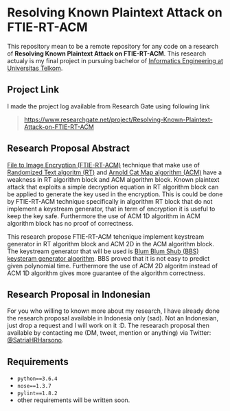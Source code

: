 # Resolving Known Plaintext Attack on FTIE-RT-ACM
This repository mean to be a remote repository for any code on a research of **Resolving Known Plaintext Attack on FTIE-RT-ACM**.
This research actualy is my final project in pursuing bachelor of [Informatics Engineering at Universitas Telkom](http://bif.telkomuniversity.ac.id/).

## Project Link
I made the project log available from Research Gate using following link
> https://www.researchgate.net/project/Resolving-Known-Plaintext-Attack-on-FTIE-RT-ACM

## Research Proposal Abstract
[File to Image Encryption (FTIE-RT-ACM)](https://www.researchgate.net/publication/320087595_File_To_Image_Encryption_FTIE_Menggunakan_Algoritma_Randomized_Text_Dan_Arnold_Cat_Map_ACM_Untuk_Keamanan_Transmisi_Data_Digital) technique that make use of
[Randomized Text algoritm (RT)](https://s3.amazonaws.com/academia.edu.documents/46998494/Randomized_Text_Encryption_a_New_Dimensi20160704-24345-9laysm.pdf?AWSAccessKeyId=AKIAIWOWYYGZ2Y53UL3A&Expires=1515661445&Signature=GGievOHY%2FRvQcBoILP5nWSizts0%3D&response-content-disposition=inline%3B%20filename%3DRandomized_Text_Encryption_a_New_Dimensi.pdf)
and [Arnold Cat Map algorithm (ACM)](https://en.wikipedia.org/wiki/Arnold%27s_cat_map)
have a weakness in RT algorithm block and ACM algorithm block.
Known plaintext attack that exploits a simple decryption equation
in RT algorithm block can be applied to generate the key used in the encryption.
This is could be done by FTIE-RT-ACM technique specifically in algorithm RT block
that do not implement a keystream generator, that in term of encryption it is useful
to keep the key safe.
Furthermore the use of ACM 1D algorithm in ACM algorithm block has no proof of correctness.

This research propose FTIE-RT-ACM tehcnique implement keystream generator in
RT algorithm block and ACM 2D in the ACM algorithm block.
The keystream generator that will be used is [Blum Blum Shub (BBS) keysteram generator algorithm](https://en.wikipedia.org/wiki/Blum_Blum_Shub).
BBS proved that it is not easy to predict given polynomial time.
Furthermore the use of ACM 2D algoritm instead of ACM 1D algorithm gives more guarantee of
the algorithm correctness.

## Research Proposal in Indonesian
For you who willing to known more about my research, I have already done the research proposal available in Indonesia only (sad).
Not an Indonesian, just drop a request and I will work on it :D.
The researach proposal then available by contacting me (DM, tweet, mention or anything) via Twitter: [@SatriaHRHarsono](https://twitter.com/SatriaHRHarsono).

## Requirements
- `python==3.6.4`
- `nose==1.3.7`
- `pylint==1.8.2`
- other requirements will be written soon.
